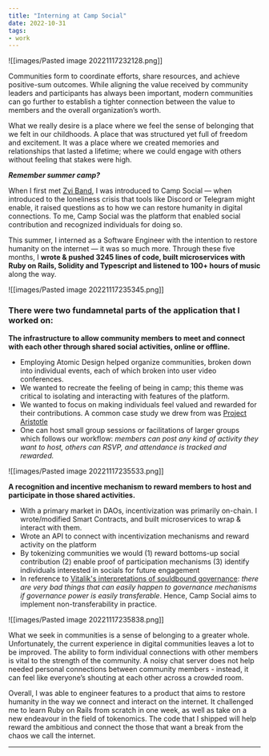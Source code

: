 ```yaml
---
title: "Interning at Camp Social"
date: 2022-10-31
tags:
- work
---
```


![[images/Pasted image 20221117232128.png]]

Communities form to coordinate efforts, share resources, and achieve positive-sum outcomes. While aligning the value received by community leaders and participants has always been important, modern communities can go further to establish a tighter connection between the value to members and the overall organization’s worth.

What we really desire is a place where we feel the sense of belonging that we felt in our childhoods. A place that was structured yet full of freedom and excitement. It was a place where we created memories and relationships that lasted a lifetime; where we could engage with others without feeling that stakes were high. 

_**Remember summer camp?**_

When I first met [Zvi Band](https://zvi.band), I was introduced to Camp Social — when introduced to the loneliness crisis that tools like Discord or Telegram might enable, it raised questions as to how we can restore humanity in digital connections. To me, Camp Social was the platform that enabled social contribution and recognized individuals for doing so. 

This summer, I interned as a Software Engineer with the intention to restore humanity on the internet — it was so much more. Through these five months, I **wrote & pushed 3245 lines of code, built microservices with Ruby on Rails, Solidity and Typescript and listened to 100+ hours of music** along the way. 

![[images/Pasted image 20221117235345.png]]

### There were two fundamnetal parts of the application that I worked on:

**The infrastructure to allow community members to meet and connect with each other through shared social activities, online or offline.**
- Employing Atomic Design helped organize communities, broken down into individual events, each of which broken into user video conferences.
- We wanted to recreate the feeling of being in camp; this theme was critical to isolating and interacting with features of the platform. 
- We wanted to focus on making individuals feel valued and rewarded for their contributions. A common case study we drew from was [Project Aristotle](https://www.inc.com/justin-bariso/after-years-of-research-google-discovered-secret-weapon-to-building-a-great-team-its-a-lesson-in-emotional-intelligence.html)
- One can host small group sessions or facilitations of larger groups which follows our workflow: *members can post any kind of activity they want to host, others can RSVP, and attendance is tracked and rewarded.*

![[images/Pasted image 20221117235533.png]]

**A recognition and incentive mechanism to reward members to host and participate in those shared activities.**
- With a primary market in DAOs, incentivization was primarily on-chain. I wrote/modified Smart Contracts, and built microservices to wrap & interact with them.
- Wrote an API to connect with incentivization mechanisms and reward activity on the platform
- By tokenizing communities we would (1) reward bottoms-up social contribution (2) enable proof of participation mechanisms (3) identify individuals interested in socials for future engagement
- In reference to [Vitalik's interpretations of souldbound governance](https://vitalik.ca/general/2022/01/26/soulbound.html): *there are very bad things that can easily happen to governance mechanisms if governance power is easily transferable*. Hence, Camp Social aims to implement non-transferability in practice.

![[images/Pasted image 20221117235838.png]]

What we seek in communities is a sense of belonging to a greater whole. Unfortunately, the current experience in digital communities leaves a lot to be improved. The ability to form individual connections with other members is vital to the strength of the community. A noisy chat server does not help needed personal connections between community members - instead, it can feel like everyone’s shouting at each other across a crowded room. 

Overall, I was able to engineer features to a product that aims to restore humanity in the way we connect and interact on the internet. It challenged me to learn Ruby on Rails from scratch in one week, as well as take on a new endeavour in the field of tokenomics. The code that I shipped will help reward the ambitious and connect the those that want a break from the chaos we call the internet.

---
